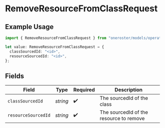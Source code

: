 # RemoveResourceFromClassRequest

## Example Usage

```typescript
import { RemoveResourceFromClassRequest } from "oneroster/models/operations";

let value: RemoveResourceFromClassRequest = {
  classSourcedId: "<id>",
  resourceSourcedId: "<id>",
};
```

## Fields

| Field                                   | Type                                    | Required                                | Description                             |
| --------------------------------------- | --------------------------------------- | --------------------------------------- | --------------------------------------- |
| `classSourcedId`                        | *string*                                | :heavy_check_mark:                      | The sourcedId of the class              |
| `resourceSourcedId`                     | *string*                                | :heavy_check_mark:                      | The sourcedId of the resource to remove |